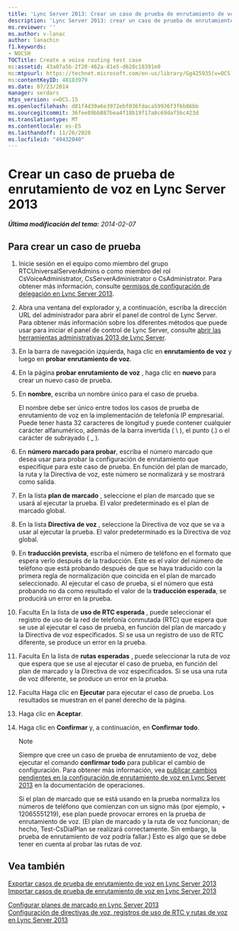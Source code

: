 ```yaml
---
title: 'Lync Server 2013: Crear un caso de prueba de enrutamiento de voz'
description: 'Lync Server 2013: crear un caso de prueba de enrutamiento de voz.'
ms.reviewer: ''
ms.author: v-lanac
author: lanachin
f1.keywords:
- NOCSH
TOCTitle: Create a voice routing test case
ms:assetid: 43a07a5b-2f20-462a-81e5-d628c18391e0
ms:mtpsurl: https://technet.microsoft.com/en-us/library/Gg425935(v=OCS.15)
ms:contentKeyID: 48183979
ms.date: 07/23/2014
manager: serdars
mtps_version: v=OCS.15
ms.openlocfilehash: d81f4d39a6e3972ebf036fdaca59936f3f6b86bb
ms.sourcegitcommit: 36fee89bb887bea4f18b19f17a8c69daf5bc423d
ms.translationtype: MT
ms.contentlocale: es-ES
ms.lasthandoff: 11/26/2020
ms.locfileid: "49432040"
---
```

# <a name="create-a-voice-routing-test-case-in-lync-server-2013"></a>Crear un caso de prueba de enrutamiento de voz en Lync Server 2013

<div data-xmlns="http://www.w3.org/1999/xhtml">

<div class="topic" data-xmlns="http://www.w3.org/1999/xhtml" data-msxsl="urn:schemas-microsoft-com:xslt" data-cs="https://msdn.microsoft.com/">

<div data-asp="https://msdn2.microsoft.com/asp">



</div>

<div id="mainSection">

<div id="mainBody">

<span> </span>

_**Última modificación del tema:** 2014-02-07_

<div>

## <a name="to-create-a-test-case"></a>Para crear un caso de prueba

1.  Inicie sesión en el equipo como miembro del grupo RTCUniversalServerAdmins o como miembro del rol CsVoiceAdministrator, CsServerAdministrator o CsAdministrator. Para obtener más información, consulte [permisos de configuración de delegación en Lync Server 2013](lync-server-2013-delegate-setup-permissions.md).

2.  Abra una ventana del explorador y, a continuación, escriba la dirección URL del administrador para abrir el panel de control de Lync Server. Para obtener más información sobre los diferentes métodos que puede usar para iniciar el panel de control de Lync Server, consulte [abrir las herramientas administrativas 2013 de Lync Server](lync-server-2013-open-lync-server-administrative-tools.md).

3.  En la barra de navegación izquierda, haga clic en **enrutamiento de voz** y luego en **probar enrutamiento de voz**.

4.  En la página **probar enrutamiento de voz** , haga clic en **nuevo** para crear un nuevo caso de prueba.

5.  En **nombre**, escriba un nombre único para el caso de prueba.
    
    El nombre debe ser único entre todos los casos de prueba de enrutamiento de voz en la implementación de telefonía IP empresarial. Puede tener hasta 32 caracteres de longitud y puede contener cualquier carácter alfanumérico, además de la barra invertida ( \\ ), el punto (.) o el carácter de subrayado ( \_ ).

6.  En **número marcado para probar**, escriba el número marcado que desea usar para probar la configuración de enrutamiento que especifique para este caso de prueba. En función del plan de marcado, la ruta y la Directiva de voz, este número se normalizará y se mostrará como salida.

7.  En la lista **plan de marcado** , seleccione el plan de marcado que se usará al ejecutar la prueba. El valor predeterminado es el plan de marcado global.

8.  En la lista **Directiva de voz** , seleccione la Directiva de voz que se va a usar al ejecutar la prueba. El valor predeterminado es la Directiva de voz global.

9.  En **traducción prevista**, escriba el número de teléfono en el formato que espera verlo después de la traducción. Este es el valor del número de teléfono que está probando después de que se haya traducido con la primera regla de normalización que coincida en el plan de marcado seleccionado. Al ejecutar el caso de prueba, si el número que está probando no da como resultado el valor de la **traducción esperada**, se producirá un error en la prueba.

10. Faculta En la lista de **uso de RTC esperada** , puede seleccionar el registro de uso de la red de telefonía conmutada (RTC) que espera que se use al ejecutar el caso de prueba, en función del plan de marcado y la Directiva de voz especificados. Si se usa un registro de uso de RTC diferente, se produce un error en la prueba.

11. Faculta En la lista de **rutas esperadas** , puede seleccionar la ruta de voz que espera que se use al ejecutar el caso de prueba, en función del plan de marcado y la Directiva de voz especificados. Si se usa una ruta de voz diferente, se produce un error en la prueba.

12. Faculta Haga clic en **Ejecutar** para ejecutar el caso de prueba. Los resultados se muestran en el panel derecho de la página.

13. Haga clic en **Aceptar**.

14. Haga clic en **Confirmar** y, a continuación, en **Confirmar todo**.
    
    <div>
    

    > [!NOTE]  
    > Siempre que cree un caso de prueba de enrutamiento de voz, debe ejecutar el comando <STRONG>confirmar todo</STRONG> para publicar el cambio de configuración. Para obtener más información, vea <A href="lync-server-2013-publish-pending-changes-to-the-voice-routing-configuration.md">publicar cambios pendientes en la configuración de enrutamiento de voz en Lync Server 2013</A> en la documentación de operaciones.

    
    </div>
    
    Si el plan de marcado que se está usando en la prueba normaliza los números de teléfono que comienzan con un signo más (por ejemplo, + 12065551219), ese plan puede provocar errores en la prueba de enrutamiento de voz. (El plan de marcado y la ruta de voz funcionan; de hecho, Test-CsDialPlan se realizará correctamente. Sin embargo, la prueba de enrutamiento de voz podría fallar.) Esto es algo que se debe tener en cuenta al probar las rutas de voz.

</div>

<div>

## <a name="see-also"></a>Vea también


[Exportar casos de prueba de enrutamiento de voz en Lync Server 2013](lync-server-2013-export-voice-routing-test-cases.md)  
[Importar casos de prueba de enrutamiento de voz en Lync Server 2013](lync-server-2013-import-voice-routing-test-cases.md)  


[Configurar planes de marcado en Lync Server 2013](lync-server-2013-configuring-dial-plans.md)  
[Configuración de directivas de voz, registros de uso de RTC y rutas de voz en Lync Server 2013](lync-server-2013-configuring-voice-policies-pstn-usage-records-and-voice-routes.md)  
  

</div>

</div>

<span> </span>

</div>

</div>

</div>

